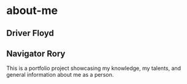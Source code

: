 # about-me
## Driver Floyd
## Navigator Rory

This is a portfolio project showcasing my knowledge, my talents, and general information about me as a person.
